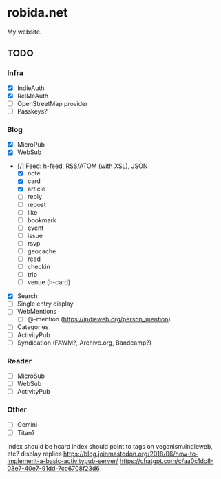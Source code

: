 # robida.net

My website.

## TODO

### Infra

- [X] IndieAuth
- [X] RelMeAuth
- [ ] OpenStreetMap provider
- [ ] Passkeys?

### Blog

- [X] MicroPub
- [X] WebSub
- [/] Feed: h-feed, RSS/ATOM (with XSL), JSON
  - [X] note
  - [X] card
  - [X] article
  - [ ] reply
  - [ ] repost
  - [ ] like
  - [ ] bookmark
  - [ ] event
  - [ ] issue
  - [ ] rsvp
  - [ ] geocache
  - [ ] read
  - [ ] checkin
  - [ ] trip
  - [ ] venue (h-card)
- [X] Search
- [ ] Single entry display
- [ ] WebMentions
  - [ ] @-mention (https://indieweb.org/person_mention)
- [ ] Categories
- [ ] ActivityPub
- [ ] Syndication (FAWM?, Archive.org, Bandcamp?)

### Reader

- [ ] MicroSub
- [ ] WebSub
- [ ] ActivityPub

### Other

- [ ] Gemini
- [ ] Titan?

index should be hcard
index should point to tags on veganism/indieweb, etc?
display replies
https://blog.joinmastodon.org/2018/06/how-to-implement-a-basic-activitypub-server/
https://chatgpt.com/c/aa0c1dc8-03e7-40e7-91dd-7cc6708f23d6
